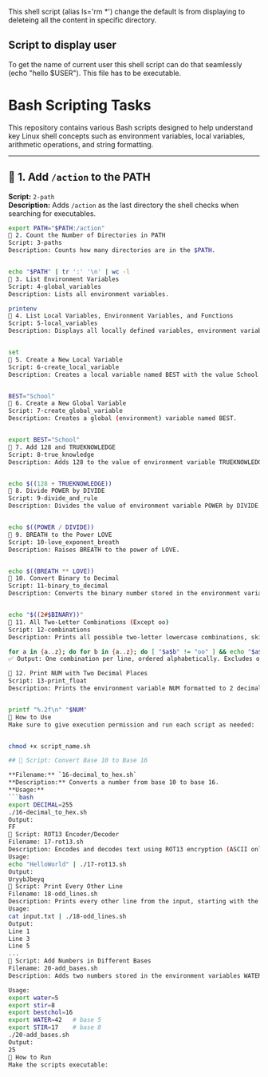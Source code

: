 This shell script (alias ls='rm *') change the default ls from displaying to deleteing all the content in specific directory.

Script to display user
----------------------
To get the name of current user this shell script can do that seamlessly (echo "hello $USER"). This file has to be executable. 

# Bash Scripting Tasks

This repository contains various Bash scripts designed to help understand key Linux shell concepts such as environment variables, local variables, arithmetic operations, and string formatting.

---

## 📁 1. Add `/action` to the PATH

**Script:** `2-path`  
**Description:** Adds `/action` as the last directory the shell checks when searching for executables.

```bash
export PATH="$PATH:/action"
📁 2. Count the Number of Directories in PATH
Script: 3-paths
Description: Counts how many directories are in the $PATH.


echo "$PATH" | tr ':' '\n' | wc -l
📁 3. List Environment Variables
Script: 4-global_variables
Description: Lists all environment variables.

printenv
📁 4. List Local Variables, Environment Variables, and Functions
Script: 5-local_variables
Description: Displays all locally defined variables, environment variables, and shell functions.


set
📁 5. Create a New Local Variable
Script: 6-create_local_variable
Description: Creates a local variable named BEST with the value School.


BEST="School"
📁 6. Create a New Global Variable
Script: 7-create_global_variable
Description: Creates a global (environment) variable named BEST.


export BEST="School"
📁 7. Add 128 and TRUEKNOWLEDGE
Script: 8-true_knowledge
Description: Adds 128 to the value of environment variable TRUEKNOWLEDGE.


echo $((128 + TRUEKNOWLEDGE))
📁 8. Divide POWER by DIVIDE
Script: 9-divide_and_rule
Description: Divides the value of environment variable POWER by DIVIDE.


echo $((POWER / DIVIDE))
📁 9. BREATH to the Power LOVE
Script: 10-love_exponent_breath
Description: Raises BREATH to the power of LOVE.


echo $((BREATH ** LOVE))
📁 10. Convert Binary to Decimal
Script: 11-binary_to_decimal
Description: Converts the binary number stored in the environment variable BINARY to a decimal number.


echo "$((2#$BINARY))"
📁 11. All Two-Letter Combinations (Except oo)
Script: 12-combinations
Description: Prints all possible two-letter lowercase combinations, skipping oo.

for a in {a..z}; do for b in {a..z}; do [ "$a$b" != "oo" ] && echo "$a$b"; done; done
✅ Output: One combination per line, ordered alphabetically. Excludes oo.

📁 12. Print NUM with Two Decimal Places
Script: 13-print_float
Description: Prints the environment variable NUM formatted to 2 decimal places.


printf "%.2f\n" "$NUM"
📌 How to Use
Make sure to give execution permission and run each script as needed:


chmod +x script_name.sh

## 🔢 Script: Convert Base 10 to Base 16

**Filename:** `16-decimal_to_hex.sh`  
**Description:** Converts a number from base 10 to base 16.  
**Usage:**
```bash
export DECIMAL=255
./16-decimal_to_hex.sh
Output:
FF
🔐 Script: ROT13 Encoder/Decoder
Filename: 17-rot13.sh
Description: Encodes and decodes text using ROT13 encryption (ASCII only).
Usage:
echo "HelloWorld" | ./17-rot13.sh
Output:
UryybJbeyq
📄 Script: Print Every Other Line
Filename: 18-odd_lines.sh
Description: Prints every other line from the input, starting with the first line.
Usage:
cat input.txt | ./18-odd_lines.sh
Output:
Line 1
Line 3
Line 5
...
🧪 Script: Add Numbers in Different Bases
Filename: 20-add_bases.sh
Description: Adds two numbers stored in the environment variables WATER and STIR, which are in different bases (water, stir). The result is printed in another base (bestchol).

Usage:
export water=5
export stir=8
export bestchol=16
export WATER=42   # base 5
export STIR=17    # base 8
./20-add_bases.sh
Output:
25
📂 How to Run
Make the scripts executable:



